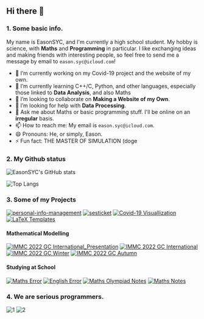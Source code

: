 ## Hi there 👋

### 1. Some basic info.

My name is EasonSYC, and I'm currently a high school student. My hobby is science, with **Maths** and **Programming** in particular. I like exchanging ideas and making friends with interesting people, so feel free to send me a message by email to `eason.syc@icloud.com`!

- 🔭 I’m currently working on my Covid-19 project and the website of my own.
- 🌱 I’m currently learning C++/C, Python, and other languages, especially those linked to **Data Analysis**, and also Maths
- 👯 I’m looking to collaborate on **Making a Website of my Own**.
- 🤔 I’m looking for help with **Data Processing**.
- 💬 Ask me about Maths or basic programming stuff. I'll be online on an **irregular** basis.
- 📫 How to reach me: My email is `eason.syc@icloud.com`.
- 😄 Pronouns: He, or simply, Eason.
- ⚡ Fun fact: THE MASTER OF SIMULATION (doge

### 2. My Github status

![EasonSYC's GitHub stats](https://github-readme-stats.vercel.app/api?username=EasonSYC&show_icons=true)

![Top Langs](https://github-readme-stats.vercel.app/api/top-langs/?username=EasonSYC&l)

### 3. Some of my Projects

[![personal-info-management](https://github-readme-stats.vercel.app/api/pin/?username=EasonSYC&repo=personal-info-management)](https://github.com/EasonSYC/personal-info-management)
[![sesticket](https://github-readme-stats.vercel.app/api/pin/?username=EasonSYC&repo=sesticket)](https://github.com/EasonSYC/sesticket)
[![Covid-19 Visuallization](https://github-readme-stats.vercel.app/api/pin/?username=EasonSYC&repo=covid-19-visuallization)](https://github.com/EasonSYC/covid-19-visuallization)
[![LaTeX Templates](https://github-readme-stats.vercel.app/api/pin/?username=EasonSYC&repo=LaTeX-Templates)](https://github.com/EasonSYC/LaTeX-Templates)

#### Mathematical Modelling

[![IMMC 2022 GC International_Presentation](https://github-readme-stats.vercel.app/api/pin/?username=stOOrz-Science-Mind&repo=IMMC_2022_GC_International_Presentation)](https://github.com/stOOrz-Science-Mind/IMMC_2022_GC_International_Presentation)
[![IMMC 2022 GC International](https://github-readme-stats.vercel.app/api/pin/?username=stOOrz-Science-Mind&repo=IMMC_2022_GC_International)](https://github.com/stOOrz-Science-Mind/IMMC_2022_GC_International)
[![IMMC 2022 GC Winter](https://github-readme-stats.vercel.app/api/pin/?username=stOOrz-Science-Mind&repo=IMMC_2022_GC_Winter)](https://github.com/stOOrz-Science-Mind/IMMC_2022_GC_Winter)
[![IMMC 2022 GC Autumn](https://github-readme-stats.vercel.app/api/pin/?username=stOOrz-Science-Mind&repo=IMMC_2022_GC_Autumn)](https://github.com/stOOrz-Science-Mind/IMMC_2022_GC_Autumn)

#### Studying at School

[![Maths Error](https://github-readme-stats.vercel.app/api/pin/?username=EasonSYC&repo=Maths_Error)](https://github.com/EasonSYC/Maths_Error)
[![English Error](https://github-readme-stats.vercel.app/api/pin/?username=EasonSYC&repo=English_Error)](https://github.com/EasonSYC/English_Error)
[![Maths Olympiad Notes](https://github-readme-stats.vercel.app/api/pin/?username=EasonSYC&repo=Maths_Olympiad_Notes)](https://github.com/EasonSYC/Maths_Olympiad_Notes)
[![Maths Notes](https://github-readme-stats.vercel.app/api/pin/?username=EasonSYC&repo=Maths_Notes)](https://github.com/EasonSYC/Maths_Notes)


### 4. We are serious programmers.

![1](https://user-images.githubusercontent.com/68184967/159121666-60aac23f-83c1-45c5-b9af-6adeb89b7d4e.jpg)
![2](https://user-images.githubusercontent.com/68184967/159121877-7fbfcf93-59ba-4a58-8492-7b4203202a82.gif)

